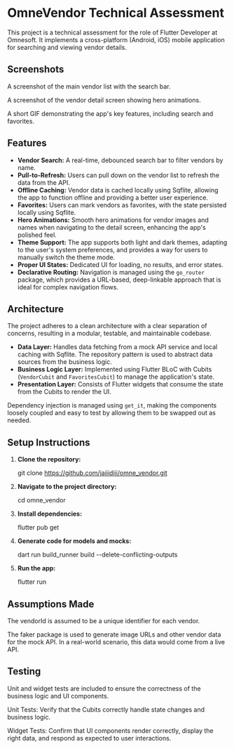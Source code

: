 # OmneVendor Technical Assessment

This project is a technical assessment for the role of Flutter Developer at Omnesoft. It implements a cross-platform (Android, iOS) mobile application for searching and viewing vendor details.

## Screenshots

A screenshot of the main vendor list with the search bar.

A screenshot of the vendor detail screen showing hero animations.

A short GIF demonstrating the app's key features, including search and favorites.

## Features

- **Vendor Search:** A real-time, debounced search bar to filter vendors by name.
- **Pull-to-Refresh:** Users can pull down on the vendor list to refresh the data from the API.
- **Offline Caching:** Vendor data is cached locally using Sqflite, allowing the app to function offline and providing a better user experience.
- **Favorites:** Users can mark vendors as favorites, with the state persisted locally using Sqflite.
- **Hero Animations:** Smooth hero animations for vendor images and names when navigating to the detail screen, enhancing the app's polished feel.
- **Theme Support:** The app supports both light and dark themes, adapting to the user's system preferences, and provides a way for users to manually switch the theme mode.
- **Proper UI States:** Dedicated UI for loading, no results, and error states.
- **Declarative Routing:** Navigation is managed using the `go_router` package, which provides a URL-based, deep-linkable approach that is ideal for complex navigation flows.

## Architecture

The project adheres to a clean architecture with a clear separation of concerns, resulting in a modular, testable, and maintainable codebase.

- **Data Layer:** Handles data fetching from a mock API service and local caching with Sqflite. The repository pattern is used to abstract data sources from the business logic.
- **Business Logic Layer:** Implemented using Flutter BLoC with Cubits (`VendorCubit` and `FavoritesCubit`) to manage the application's state.
- **Presentation Layer:** Consists of Flutter widgets that consume the state from the Cubits to render the UI.

Dependency injection is managed using `get_it`, making the components loosely coupled and easy to test by allowing them to be swapped out as needed.

## Setup Instructions

1. **Clone the repository:**

   git clone https://github.com/jaiiidiii/omne_vendor.git

2. **Navigate to the project directory:**

    cd omne_vendor

3. **Install dependencies:**

    flutter pub get
    
4. **Generate code for models and mocks:**

    dart run build_runner build --delete-conflicting-outputs

5. **Run the app:**

    flutter run


## Assumptions Made
The vendorId is assumed to be a unique identifier for each vendor.

The faker package is used to generate image URLs and other vendor data for the mock API. In a real-world scenario, this data would come from a live API.

## Testing

Unit and widget tests are included to ensure the correctness of the business logic and UI components.

Unit Tests: Verify that the Cubits correctly handle state changes and business logic.

Widget Tests: Confirm that UI components render correctly, display the right data, and respond as expected to user interactions.